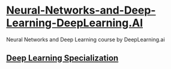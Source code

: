 # [Neural-Networks-and-Deep-Learning-DeepLearning.AI](https://www.coursera.org/learn/neural-networks-deep-learning?specialization=deep-learningg)
Neural Networks and Deep Learning course by DeepLearning.ai
## [Deep Learning Specialization](https://www.coursera.org/specializations/deep-learning)
